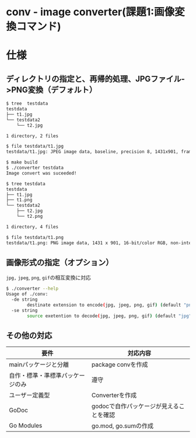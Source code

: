 # conv - image converter(課題1:画像変換コマンド)

# 仕様
## ディレクトリの指定と、再帰的処理、JPGファイル->PNG変換（デフォルト）

```bash
$ tree  testdata
testdata
├── t1.jpg
└── testdata2
    └── t2.jpg

1 directory, 2 files

$ file testdata/t1.jpg 
testdata/t1.jpg: JPEG image data, baseline, precision 8, 1431x901, frames 3

$ make build
$ ./converter testdata
Image convert was suceeded!

$ tree testdata
testdata
├── t1.jpg
├── t1.png
└── testdata2
    ├── t2.jpg
    └── t2.png

1 directory, 4 files

$ file testdata/t1.png
testdata/t1.png: PNG image data, 1431 x 901, 16-bit/color RGB, non-interlaced
```

## 画像形式の指定（オプション）
`jpg,` `jpeg`, `png`, `gif`の相互変換に対応

```bash
$ ./converter --help
Usage of ./conv:
  -de string
        destinate extension to encode(jpg, jpeg, png, gif) (default "png")
  -se string
        source exetention to decode(jpg, jpeg, png, gif) (default "jpg")
```

## その他の対応
| 要件 | 対応内容 |
| --- | --- |
| mainパッケージと分離 | package convを作成 |
| 自作・標準・準標準パッケージのみ | 遵守 |
| ユーザー定義型 | Converterを作成 |
| GoDoc | godocで自作パッケージが見えることを確認 |
| Go Modules | go.mod, go.sumの作成 |
